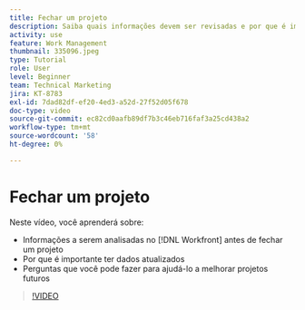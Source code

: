 ```yaml
---
title: Fechar um projeto
description: Saiba quais informações devem ser revisadas e por que é importante ter dados atualizados em um projeto antes de fechá-lo no [!DNL  Workfront].
activity: use
feature: Work Management
thumbnail: 335096.jpeg
type: Tutorial
role: User
level: Beginner
team: Technical Marketing
jira: KT-8783
exl-id: 7dad82df-ef20-4ed3-a52d-27f52d05f678
doc-type: video
source-git-commit: ec82cd0aafb89df7b3c46eb716faf3a25cd438a2
workflow-type: tm+mt
source-wordcount: '58'
ht-degree: 0%

---
```


# Fechar um projeto

Neste vídeo, você aprenderá sobre:

* Informações a serem analisadas no [!DNL Workfront] antes de fechar um projeto
* Por que é importante ter dados atualizados
* Perguntas que você pode fazer para ajudá-lo a melhorar projetos futuros

>[!VIDEO](https://video.tv.adobe.com/v/335096/?quality=12&learn=on)

<!---
learn more urls:
Update task status
Issue statuses
--->
